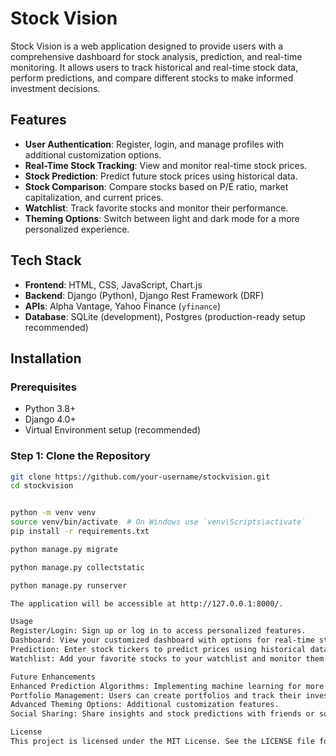 # Stock Vision

Stock Vision is a web application designed to provide users with a comprehensive dashboard for stock analysis, prediction, and real-time monitoring. It allows users to track historical and real-time stock data, perform predictions, and compare different stocks to make informed investment decisions.



## Features

- **User Authentication**: Register, login, and manage profiles with additional customization options.
- **Real-Time Stock Tracking**: View and monitor real-time stock prices.
- **Stock Prediction**: Predict future stock prices using historical data.
- **Stock Comparison**: Compare stocks based on P/E ratio, market capitalization, and current prices.
- **Watchlist**: Track favorite stocks and monitor their performance.
- **Theming Options**: Switch between light and dark mode for a more personalized experience.

## Tech Stack

- **Frontend**: HTML, CSS, JavaScript, Chart.js
- **Backend**: Django (Python), Django Rest Framework (DRF)
- **APIs**: Alpha Vantage, Yahoo Finance (`yfinance`)
- **Database**: SQLite (development), Postgres (production-ready setup recommended)


## Installation

### Prerequisites

- Python 3.8+
- Django 4.0+
- Virtual Environment setup (recommended)

### Step 1: Clone the Repository

```bash
git clone https://github.com/your-username/stockvision.git
cd stockvision


python -m venv venv
source venv/bin/activate  # On Windows use `venv\Scripts\activate`
pip install -r requirements.txt

python manage.py migrate

python manage.py collectstatic

python manage.py runserver

The application will be accessible at http://127.0.0.1:8000/.

Usage
Register/Login: Sign up or log in to access personalized features.
Dashboard: View your customized dashboard with options for real-time stock tracking, stock comparison, and predictions.
Prediction: Enter stock tickers to predict prices using historical data.
Watchlist: Add your favorite stocks to your watchlist and monitor them in real-time.

Future Enhancements
Enhanced Prediction Algorithms: Implementing machine learning for more accurate predictions.
Portfolio Management: Users can create portfolios and track their investments.
Advanced Theming Options: Additional customization features.
Social Sharing: Share insights and stock predictions with friends or social media.

License
This project is licensed under the MIT License. See the LICENSE file for details.

